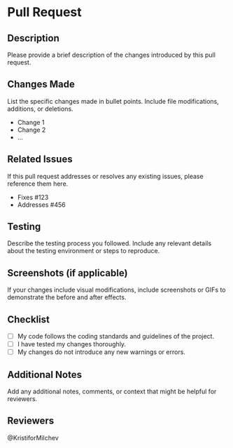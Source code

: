 # Pull Request

## Description

Please provide a brief description of the changes introduced by this pull request.

## Changes Made

List the specific changes made in bullet points. Include file modifications, additions, or deletions.

- Change 1
- Change 2
- ...

## Related Issues

If this pull request addresses or resolves any existing issues, please reference them here.

- Fixes #123
- Addresses #456

## Testing

Describe the testing process you followed. Include any relevant details about the testing environment or steps to reproduce.

## Screenshots (if applicable)

If your changes include visual modifications, include screenshots or GIFs to demonstrate the before and after effects.

## Checklist

- [ ] My code follows the coding standards and guidelines of the project.
- [ ] I have tested my changes thoroughly. 
- [ ] My changes do not introduce any new warnings or errors.

## Additional Notes

Add any additional notes, comments, or context that might be helpful for reviewers.

## Reviewers

@KristiforMilchev

